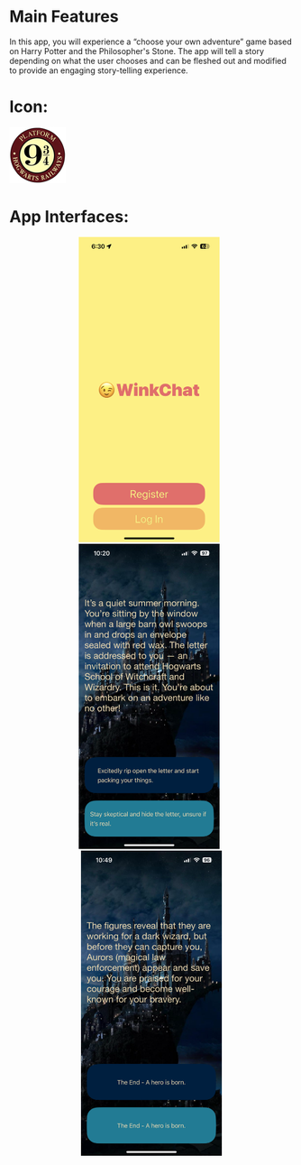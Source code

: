 # Main Features
In this app, you will experience a “choose your own adventure” game based on Harry Potter and the Philosopher's Stone. The app will tell a story depending on what the user chooses and can be fleshed out and modified to provide an engaging story-telling experience.

# Icon:
<img src="Documentation/icon.png">

# App Interfaces:
<p align="center">
  <img src="Documentation/img1.PNG" width="250">&nbsp;&nbsp;
  <img src="Documentation/img2.PNG" width="250">&nbsp;&nbsp;
  <img src="Documentation/img5.PNG" width="250">
</p>

